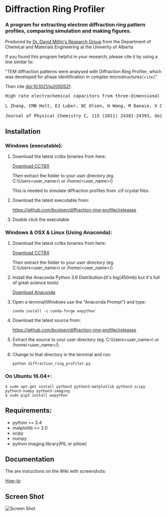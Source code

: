 # Diffraction Ring Profiler

### A program for extracting electron diffraction ring pattern profiles, comparing simulation and making figures.

Produced by [Dr. David Mitlin's Research Group](http://www.mitlingroup.com/) 
from the Department of Chemical and Materials Engineering at the Univerity of Alberta

If you found this program helpful in your research, please cite it by using a line similar to:

"TEM diffraction patterns were analysed with Diffraction Ring Profiler, 
which was developed for phase identification in complex microstructures`[cite]`"

Then cite [doi:10.1021/jp205052f](http://dx.doi.org/10.1021/jp205052f):

<pre>
High rate electrochemical capacitors from three-dimensional arrays of vanadium nitride-functionalized carbon nanotubes,<br>
L Zhang, CMB Holt, EJ Luber, BC Olsen, H Wang, M Danaie, X Cui, X Tan, V Lui, WP Kalisvaart and D Mitlin,<br>
Journal of Physical Chemistry C, 115 (2011) 24381-24393, doi:10.1021/jp205052f</pre>

## Installation

### Windows (executable):

1. Download the latest cctbx binaries from here:
   
   [Download CCTBX](http://cci.lbl.gov/cctbx_build/)

   Then extract the folder to your user directory (eg. C:\Users\<user_name>\ or /home/<user_name>/)
   
   This is needed to simulate diffraction profiles from .cif crystal files.

2. Download the latest executable from:

   https://github.com/bcolsen/diffraction-ring-profiler/releases

3. Double click the executable

### Windows & OSX & Linux (Using Anaconda):

1. Download the latest cctbx binaries from here:

   [Download CCTBX](http://cci.lbl.gov/cctbx_build/)

   Then extract the folder to your user directory (eg. C:\Users\<user_name>\ or /home/<user_name>/) 

2. Install the Anaconda Python 3.6 Distribution:(It's big(450mb) but it's full of great science tools) 

   [Download Anaconda](https://www.continuum.io/downloads)

3. Open a terminal(Windows use the "Anaconda Prompt") and type:

   ```
   conda install -c conda-forge wxpython`
   ```

4. Download the latest source from:

   https://github.com/bcolsen/diffraction-ring-profiler/releases

5. Extract the source to your user directory (eg. C:\Users\<user_name>\ or /home/<user_name>/).

6. Change to that directory in the terminal and run:

   ```
   python diffraction_ring_profiler.py
   ```

### On Ubuntu 16.04+:

```
$ sudo apt-get install python3 python3-matplotlib python3-scipy python3-numpy python3-imaging
$ sudo pip3 install wxpython
```

## Requirements:

* python >= 3.4
* matplotlib >= 2.0
* scipy
* numpy 
* python imaging library(PIL or pillow)


## Documentation

The are instuctions on the Wiki with screenshots:

[How-to](https://github.com/bcolsen/diffraction-ring-profiler/wiki/How-to-&-Screenshots)

## Screen Shot

![Screen Shot](https://raw.githubusercontent.com/wiki/bcolsen/diffraction-ring-profiler/images/screen16.png)
